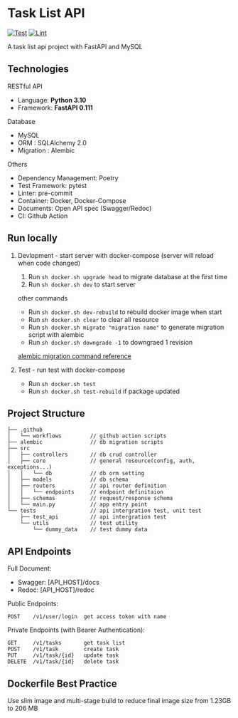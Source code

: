 # Task List API

[![Test](https://github.com/yk9331/task_list_api/actions/workflows/test.yml/badge.svg?branch=master)](https://github.com/yk9331/task_list_api/actions/workflows/test.yml)
[![Lint](https://github.com/yk9331/task_list_api/actions/workflows/lint.yml/badge.svg?branch=master)](https://github.com/yk9331/task_list_api/actions/workflows/lint.yml)


A task list api project with FastAPI and MySQL

## Technologies
RESTful API
- Language: **Python 3.10**
- Framework: **FastAPI 0.111**

Database
- MySQL
- ORM : SQLAlchemy 2.0
- Migration : Alembic

Others
- Dependency Management: Poetry
- Test Framework: pytest
- Linter: pre-commit
- Container: Docker, Docker-Compose
- Documents: Open API spec (Swagger/Redoc)
- CI: Github Action

## Run locally

1. Devlopment - start server with docker-compose (server will reload when code changed)
    1. Run `sh docker.sh upgrade head` to migrate database at the first time
    2. Run `sh docker.sh dev` to start server

    other commands
    - Run `sh docker.sh dev-rebuild` to rebuild docker image when start
    - Run  `sh docker.sh clear` to clear all resource
    - Run `sh docker.sh migrate "migration name"` to generate migration script with alembic
    - Run `sh docker.sh downgrade -1` to downgraed 1 revision

    [alembic migration command reference](https://alembic.sqlalchemy.org/en/latest/tutorial.html#create-a-migration-script)

2. Test - run test with docker-compose

    - Run  `sh docker.sh test`
    - Run  `sh docker.sh test-rebuild` if package updated

## Project Structure
```
├── .github
│   └── workflows         // github action scripts
├── alembic               // db migration scripts
├── src
│   ├── controllers       // db crud controller
│   ├── core              // general resource(config, auth, exceptions...)
│   │   └── db            // db orm setting
│   ├── models            // db schema
│   ├── routers           // api router definition
│   │   └── endpoints     // endpoint definitaion
│   ├── schemas           // request/response schema
│   └── main.py           // app entry point
└── tests                 // api intergration test, unit test
    ├── test_api          // api intergration test
    └── utils             // test utility
        └── dummy_data    // test dummy data
```

## API Endpoints
Full Document:
- Swagger: [API_HOST]/docs
- Redoc: [API_HOST]/redoc

Public Endpoints:
```
POST    /v1/user/login  get access token with name
```

Private Endpoints (with Bearer Authentication):
```
GET     /v1/tasks       get task list
POST    /v1/task        create task
PUT     /v1/task/{id}   update task
DELETE  /v1/task/{id}   delete task
```

## Dockerfile Best Practice
Use slim image and multi-stage build to reduce final image size from 1.23GB to 206 MB
